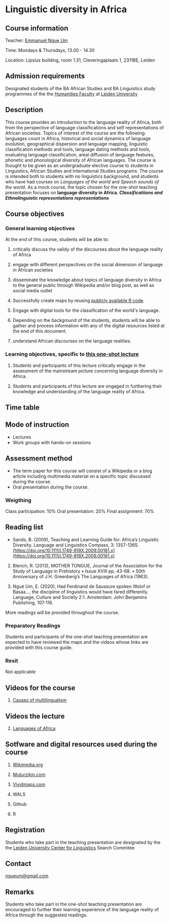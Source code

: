 # **Linguistic diversity in Africa**


## **Course information**
Teacher: [Emmanuel Ngue Um](https://www.linkedin.com/in/emmanuel-ngué-um-98663769/)
 
Time: Mondays & Thursdays, 13.00 - 14.30

Location: Lipsius building, room 1.31, Cleveringaplaats 1, 2311BE, Leiden

## **Admission requirements**

Designated students of the BA African Studies and BA Linguistics study programmes of the the [Humanities Faculty](https://www.universiteitleiden.nl/en/humanities) at [Leiden University](https://www.universiteitleiden.nl/en) 

## **Description**

This course provides an introduction to the language reality of Africa, both from the perspective of language classifications and self representations of African societies. Topics of interest of the course are the following:  languages count in Africa, historical and social dynamics of language evolution, geographical dispersion and language mapping, linguistic classification methods and tools, language dating methods and tools, evaluating language classification, areal diffusion of language features, phonetic and phonological diversity of African languages. The course is thought to be given as an undergraduate elective course to students in Linguistics, African Studies and International Studies programs. The course is intended both to students with no linguistics background, and students who have had courses on *Languages of the world* and *Speech sounds of the world*.
As a mock course, the topic chosen for the one-shot teaching presentation focuses on **language diversity in Africa. *Classificatiions and Ethnolinguistic representations representations***

## **Course objectives**

### **General learning objectives**
At the end of this course, students will be able to:
1. critically discuss the validy of the discourses about the language reality of Africa

2. engage with different perspectives on the social dimension of language in African societies

3. disseminate the knowledge about topics of language diversity in Africa to the general public through Wikipedia and/or blog post, as well as social media outlet

4. Successfully create maps by reusing [publicly available R code](https://github.com/digitalkoine/PizzaMap-learn-to-code-maps-in-R-).

5. Engage with digital tools for the classification of the world's language.

6. Depending on the background of the students, students will be able to gather and process information with any of the digital resources listed at the end of this document.

4. understand African discourses on the language realities. 



### **Learning objectives, specific to [this one-shot lecture](https://docs.google.com/presentation/d/1sluXIob1yjTQ_pbkA3y_uKLtBZUqfMfqe-d2DzEoDpQ/edit?usp=sharing)**
1. Students and participants of this lecture critically engage in the assessment of the mainstream picture concerning language diversity in Africa.

2. Students and participants of this lecture are engaged in furthering their knowledge and understanding of the language reality of Africa.

## **Time table**

## **Mode of instruction**

- Lectures
- Work groups with hands-on sessions

## **Assessment method**
- The term paper for this course will consist of a Wikipedia or a blog article including multimedia material on a specific topic discussed during the course.
- Oral presentation during the course.

### **Weigthing**
Class participation: 10%
Oral presentation: 20%
Final assignment: 70%

## **Reading list**

* Sands, B. (2009), Teaching and Learning Guide for: Africa’s Linguistic Diversity. Language and Linguistics Compass, 3: 1357-1365. [https://doi.org/10.1111/j.1749-818X.2009.00161.x](https://doi.org/10.1111/j.1749-818X.2009.00161.x)

2. Blench, R. (2013), MOTHER TONGUE, Journal of the Association for the Study of Language in Prehistory • Issue XVIII pp. 43-68. • 50th Anniversary of J.H. Greenberg’s The Languages of Africa (1963).

3. Ngué Um, E. (2020), Had Ferdinand de Saussure spoken Wolof or Basaa..., the discipline of linguistics would have fared differently. Language, Culture and Society 2:1. Amsterdam: John Benjamins Publishing, 107‐116.
 
 More readings will be provided throughout the course.

### **Preparatory Readings**
Students and participants of the one-shot teaching presentation are expected to have reviewed the maps and the videos whose links are provided with this course guide.

### **Resit**
Not applicable



## Videos for the course

1. [Causes of multilingualism](https://vimeo.com/chouettefilms?embedded=true&source=video_title&owner=787351) 

## Videos the lecture

2. [Languages of Africa](https://youtu.be/1WhIiqHr0q0) 

## Sotfware and digital resources used during the course

1. [Wikimedia.org](https://commons.wikimedia.org/wiki/Category:Linguistic_maps_of_Africa#/media/File:African_language_families.png)

2. [Muturzikin.com](https://www.muturzikin.com/carteafrique.htm)

3. [Vividmaps.com](https://vividmaps.com/detailed-map-of-africas-languages/)

4. WALS

5. Github

6. R

## **Registration**
Students who take part in the teaching presentation are designated by the the [Leiden University Center for Linguistics](https://www.universiteitleiden.nl/en/humanities/leiden-university-centre-for-linguistics) Search Commitee

## **Contact**
ngueum@gmail.com 

## **Remarks**
Students who take part in the one-shot teaching presentation are encouraged to further their learning experience of the language reality of Africa through the suggested readings. 